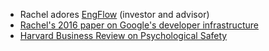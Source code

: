 - Rachel adores [EngFlow](https://www.engflow.com) (investor and advisor)
- [Rachel's 2016 paper on Google's developer infrastructure](https://dl.acm.org/doi/pdf/10.1145/2854146)
- [Harvard Business Review on Psychological Safety](https://hbr.org/2023/02/what-is-psychological-safety)